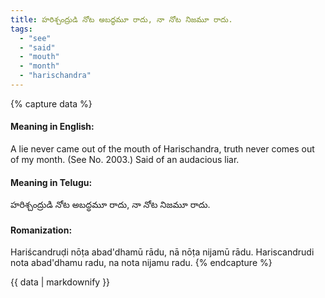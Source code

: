 ```yaml
---
title: హరిశ్చంద్రుడి నోట అబద్ధమూ రాదు, నా నోట నిజమూ రాదు.
tags:
  - "see"
  - "said"
  - "mouth"
  - "month"
  - "harischandra"
---
```


{% capture data %}
#### Meaning in English:
A lie never came out of the mouth of Harischandra, truth never comes out of my month.
(See No. 2003.)
Said of an audacious liar.

#### Meaning in Telugu:
హరిశ్చంద్రుడి నోట అబద్ధమూ రాదు, నా నోట నిజమూ రాదు.

#### Romanization:
Hariścandruḍi nōṭa abad'dhamū rādu, nā nōṭa nijamū rādu.
Hariscandrudi nota abad'dhamu radu, na nota nijamu radu.
{% endcapture %}

{{ data | markdownify }}

